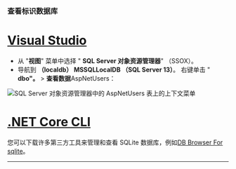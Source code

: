 ### <a name="view-the-identity-database"></a>查看标识数据库

# <a name="visual-studio"></a>[Visual Studio](#tab/visual-studio) 

* 从 "**视图**" 菜单中选择 " **SQL Server 对象资源管理器**" （SSOX）。
* 导航到 **（localdb） MSSQLLocalDB （SQL Server 13）**。 右键单击 " **dbo"。**  >  **查看数据**AspNetUsers：

![SQL Server 对象资源管理器中的 AspNetUsers 表上的上下文菜单](~/security/authentication/accconfirm/_static/ssox.png)

# <a name="net-core-cli"></a>[.NET Core CLI](#tab/netcore-cli)

您可以下载许多第三方工具来管理和查看 SQLite 数据库，例如[DB Browser For sqlite](https://sqlitebrowser.org/)。

---